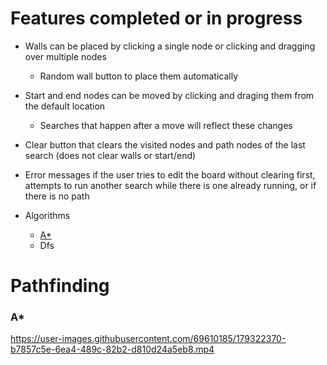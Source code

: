 # Features completed or in progress
* Walls can be placed by clicking a single node or clicking and dragging over multiple nodes
  * Random wall button to place them automatically
  
* Start and end nodes can be moved by clicking and draging them from the default location
  * Searches that happen after a move will reflect these changes
 
* Clear button that clears the visited nodes and path nodes of the last search (does not clear walls or start/end)

* Error messages if the user tries to edit the board without clearing first, attempts to run another search while there is one already running, or if there is no path

* Algorithms
  * [A*](#A*)
  * Dfs


# Pathfinding

### A*

https://user-images.githubusercontent.com/69610185/179322370-b7857c5e-6ea4-489c-82b2-d810d24a5eb8.mp4


